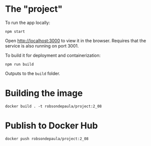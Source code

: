 # The "project"
To run the app locally:
```
npm start
```
Open [http://localhost:3000](http://localhost:3000) to view it in the browser. Requires that the service is also running on port 3001.

To build it for deployment and containerization:
```
npm run build
```
Outputs to the `build` folder.
# Building the image
```
docker build . -t robsondepaula/project:2_08
```
# Publish to Docker Hub
```
docker push robsondepaula/project:2_08
```